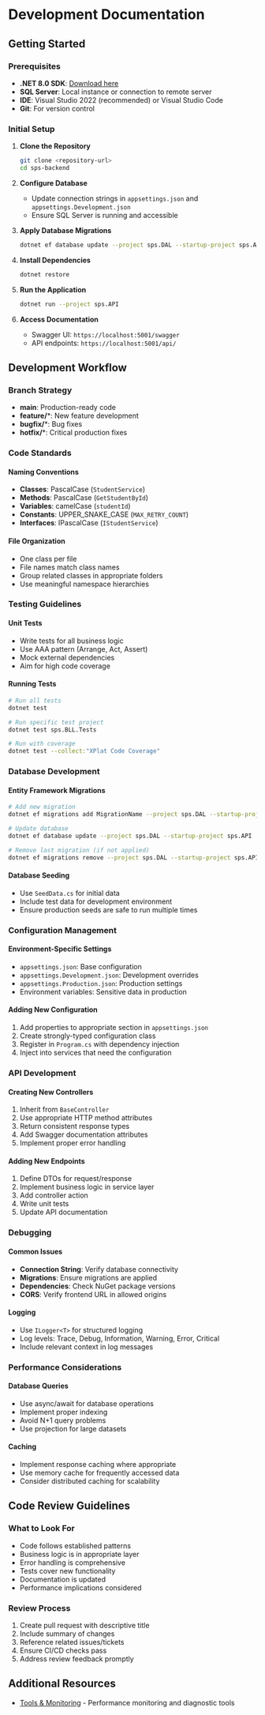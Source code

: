 # Development Documentation

## Getting Started

### Prerequisites
- **.NET 8.0 SDK**: [Download here](https://dotnet.microsoft.com/download/dotnet/8.0)
- **SQL Server**: Local instance or connection to remote server
- **IDE**: Visual Studio 2022 (recommended) or Visual Studio Code
- **Git**: For version control

### Initial Setup

1. **Clone the Repository**
   ```bash
   git clone <repository-url>
   cd sps-backend
   ```

2. **Configure Database**
   - Update connection strings in `appsettings.json` and `appsettings.Development.json`
   - Ensure SQL Server is running and accessible

3. **Apply Database Migrations**
   ```bash
   dotnet ef database update --project sps.DAL --startup-project sps.API
   ```

4. **Install Dependencies**
   ```bash
   dotnet restore
   ```

5. **Run the Application**
   ```bash
   dotnet run --project sps.API
   ```

6. **Access Documentation**
   - Swagger UI: `https://localhost:5001/swagger`
   - API endpoints: `https://localhost:5001/api/`

## Development Workflow

### Branch Strategy
- **main**: Production-ready code
- **feature/***: New feature development
- **bugfix/***: Bug fixes
- **hotfix/***: Critical production fixes

### Code Standards

#### Naming Conventions
- **Classes**: PascalCase (`StudentService`)
- **Methods**: PascalCase (`GetStudentById`)
- **Variables**: camelCase (`studentId`)
- **Constants**: UPPER_SNAKE_CASE (`MAX_RETRY_COUNT`)
- **Interfaces**: IPascalCase (`IStudentService`)

#### File Organization
- One class per file
- File names match class names
- Group related classes in appropriate folders
- Use meaningful namespace hierarchies

### Testing Guidelines

#### Unit Tests
- Write tests for all business logic
- Use AAA pattern (Arrange, Act, Assert)
- Mock external dependencies
- Aim for high code coverage

#### Running Tests
```bash
# Run all tests
dotnet test

# Run specific test project
dotnet test sps.BLL.Tests

# Run with coverage
dotnet test --collect:"XPlat Code Coverage"
```

### Database Development

#### Entity Framework Migrations
```bash
# Add new migration
dotnet ef migrations add MigrationName --project sps.DAL --startup-project sps.API

# Update database
dotnet ef database update --project sps.DAL --startup-project sps.API

# Remove last migration (if not applied)
dotnet ef migrations remove --project sps.DAL --startup-project sps.API
```

#### Database Seeding
- Use `SeedData.cs` for initial data
- Include test data for development environment
- Ensure production seeds are safe to run multiple times

### Configuration Management

#### Environment-Specific Settings
- `appsettings.json`: Base configuration
- `appsettings.Development.json`: Development overrides
- `appsettings.Production.json`: Production settings
- Environment variables: Sensitive data in production

#### Adding New Configuration
1. Add properties to appropriate section in `appsettings.json`
2. Create strongly-typed configuration class
3. Register in `Program.cs` with dependency injection
4. Inject into services that need the configuration

### API Development

#### Creating New Controllers
1. Inherit from `BaseController`
2. Use appropriate HTTP method attributes
3. Return consistent response types
4. Add Swagger documentation attributes
5. Implement proper error handling

#### Adding New Endpoints
1. Define DTOs for request/response
2. Implement business logic in service layer
3. Add controller action
4. Write unit tests
5. Update API documentation

### Debugging

#### Common Issues
- **Connection String**: Verify database connectivity
- **Migrations**: Ensure migrations are applied
- **Dependencies**: Check NuGet package versions
- **CORS**: Verify frontend URL in allowed origins

#### Logging
- Use `ILogger<T>` for structured logging
- Log levels: Trace, Debug, Information, Warning, Error, Critical
- Include relevant context in log messages

### Performance Considerations

#### Database Queries
- Use async/await for database operations
- Implement proper indexing
- Avoid N+1 query problems
- Use projection for large datasets

#### Caching
- Implement response caching where appropriate
- Use memory cache for frequently accessed data
- Consider distributed caching for scalability

## Code Review Guidelines

### What to Look For
- Code follows established patterns
- Business logic is in appropriate layer
- Error handling is comprehensive
- Tests cover new functionality
- Documentation is updated
- Performance implications considered

### Review Process
1. Create pull request with descriptive title
2. Include summary of changes
3. Reference related issues/tickets
4. Ensure CI/CD checks pass
5. Address review feedback promptly

## Additional Resources

- [Tools & Monitoring](./tools-and-monitoring.md) - Performance monitoring and diagnostic tools
